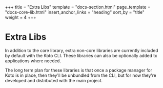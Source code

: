 +++
title = "Extra Libs"
template = "docs-section.html"
page_template = "docs-core-lib.html"
insert_anchor_links = "heading"
sort_by = "title"
weight = 4
+++

# Extra Libs

In addition to the core library, extra non-core libraries are currently included 
by default with the Koto CLI. 
These libraries can also be optionally added to applications where needed. 

The long term plan for these libraries is that once a package manager for Koto
is in place, then they'll be unbundled from the CLI, but for now they're 
developed and distributed with the main project.

